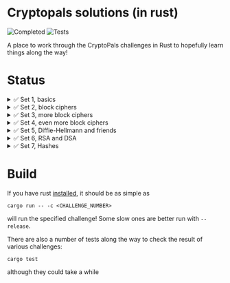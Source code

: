 # Cryptopals solutions (in rust)

![Completed](https://img.shields.io/github/v/tag/tveness/cryptopals?label=completed%20to%20challenge&style=for-the-badge)
![Tests](https://img.shields.io/github/actions/workflow/status/tveness/cryptopals/rust.yml?label=Tests&style=for-the-badge)

A place to work through the CryptoPals challenges in Rust to hopefully learn things along the way!

# Status

<details>
<summary>✅ Set 1, basics</summary>

- ✅ 1. Convert hex to base64 [src](src/set1/challenge01.rs)
- ✅ 2. Fixed XOR [src](src/set1/challenge02.rs)
- ✅ 3. Single-byte XOR cipher [src](src/set1/challenge03.rs)
- ✅ 4. Detect single-character XOR [src](src/set1/challenge04.rs)
- ✅ 5. Implement repeating-key XOR [src](src/set1/challenge05.rs)
- ✅ 6. Break repeating-key XOR [src](src/set1/challenge06.rs)
- ✅ 7. AES in ECB mode [src](src/set1/challenge07.rs)
- ✅ 8. Detect AES in ECB mode [src](src/set1/challenge08.rs)

</details>
<details>
<summary>✅ Set 2, block ciphers</summary>

- ✅ 9. Implement PKCS#7 padding [src](src/set2/challenge09.rs)
- ✅ 10. Implement CBC mode [src](src/set2/challenge10.rs)
- ✅ 11. An ECB/CBC detection oracle [src](src/set2/challenge11.rs)
- ✅ 12. Byte-at-a-time ECB decryption (Simple) [src](src/set2/challenge12.rs)
- ✅ 13. ECB cut-and-paste [src](src/set2/challenge13.rs)
- ✅ 14. Byte-at-a-time ECB decryption (Harder) [src](src/set2/challenge14.rs)
- ✅ 15. PKCS#7 padding validation [src](src/set2/challenge15.rs)
- ✅ 16. CBC bitflipping attacks [src](src/set2/challenge16.rs)
</details>
<details>
<summary>✅ Set 3, more block ciphers</summary>

- ✅ 17. The CBC padding oracle [src](src/set3/challenge17.rs)
- ✅ 18. Implement CTR, the stream cipher mode [src](src/set3/challenge18.rs)
- ✅ 19. Break fixed-nonce CTR mode using substitutions [src](src/set3/challenge19.rs)
- ✅ 20. Break fixed-nonce CTR statistically [src](src/set3/challenge20.rs)
- ✅ 21. Implement the MT19937 Mersenne Twister RNG [src](src/set3/challenge21.rs)
- ✅ 22. Crack an MT19937 seed [src](src/set3/challenge22.rs)
- ✅ 23. Clone an MT19937 RNG from its output [src](src/set3/challenge23.rs)
- ✅ 24. Create the MT19937 stream cipher and break it [src](src/set3/challenge24.rs)
</details>
<details>
<summary>✅ Set 4, even more block ciphers</summary>

- ✅ 25. Break "random access read/write" AES CTR [src](src/set4/challenge25.rs)
- ✅ 26. CTR bitflipping [src](src/set4/challenge26.rs)
- ✅ 27. Recover the key from CBC with IV=Key [src](src/set4/challenge27.rs)
- ✅ 28. Implement a SHA-1 keyed MAC [src](src/set4/challenge28.rs)
- ✅ 29. Break a SHA-1 keyed MAC using length extension [src](src/set4/challenge29.rs)
- ✅ 30. Break an MD4 keyed MAC using length extension [src](src/set4/challenge30.rs)
- ✅ 31. Implement and break HMAC-SHA1 with an artificial timing leak [src](src/set4/challenge31.rs)
- ✅ 32. Break HMAC-SHA1 with a slightly less artificial timing leak [src](src/set4/challenge32.rs)
</details>
<details>
<summary>✅ Set 5, Diffie-Hellmann and friends</summary>

- ✅ 33. Implement Diffie-Hellman [src](src/set5/challenge33.rs)
- ✅ 34. Implement a MITM key-fixing attack on Diffie-Hellman with parameter
  injection [src](src/set5/challenge34.rs)
- ✅ 35. Implement DH with negotiated groups, and break with malicious "g"
  parameters [src](src/set5/challenge35.rs)
- ✅ 36. Implement Secure Remote Password (SRP) [src](src/set5/challenge36.rs)
- ✅ 37. Break SRP with a zero key [src](src/set5/challenge37.rs)
- ✅ 38. Offline dictionary attack on simplified SRP [src](src/set5/challenge38.rs)
- ✅ 39. Implement RSA [src](src/set5/challenge39.rs)
- ✅ 40. Implement an E=3 RSA Broadcast attack [src](src/set5/challenge40.rs)
</details>
<details>
<summary>✅ Set 6, RSA and DSA </summary>

- ✅ 41. Implement unpadded message recovery oracle [src](src/set6/challenge41.rs)
- ✅ 42. Bleichenbacher's e=3 RSA Attack [src](src/set6/challenge42.rs)
- ✅ 43. DSA key recovery from nonce [src](src/set6/challenge43.rs)
- ✅ 44. DSA nonce recovery from repeated nonce [src](src/set6/challenge44.rs)
- ✅ 45. DSA parameter tampering [src](src/set6/challenge45.rs)
- ✅ 46. RSA parity oracle [src](src/set6/challenge46.rs)
- ✅ 47. Bleichenbacher's PKCS 1.5 Padding Oracle (Simple Case) [src](src/set6/challenge47.rs)
- ✅ 48. Bleichenbacher's PKCS 1.5 Padding Oracle (Complete Case) [src](src/set6/challenge48.rs)
</details>

<details>
<summary>✅ Set 7, Hashes</summary>
  - ✅ 49. CBC-MAC Message Forgery [src](src/set7/challenge49.rs)
  - ✅ 50. Hashing with CBC-MAC [src](src/set7/challenge50.rs)
  - ✅ 51. Compression Ratio Side-Channel Attacks [src](src/set7/challenge51.rs)
  - ✅ 52. Iterated Hash Function Multicollisions [src](src/set7/challenge52.rs)
  - ✅ 53. Kelsey and Schneier's Expandable Messages [src](src/set7/challenge53.rs)
  - ✅ 54. Kelsey and Kohno's Nostradamus Attack [src](src/set7/challenge54.rs)
  - ✅ 55. MD4 Collisions [src](src/set7/challenge55.rs)
  - ✅ 56. RC4 Single-Byte Biases [src](src/set7/challenge56.rs)
</details>

# Build

If you have rust [installed](https://rustup.rs/), it should be as simple as

```
cargo run -- -c <CHALLENGE_NUMBER>
```

will run the specified challenge! Some slow ones are better run with `--release`.

There are also a number of tests along the way to check the result of
various challenges:

```
cargo test
```

although they could take a while
